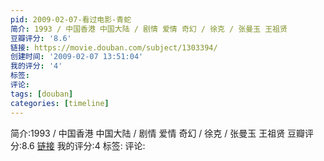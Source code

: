 ```yaml
---
pid: 2009-02-07-看过电影-青蛇
简介: 1993 / 中国香港 中国大陆 / 剧情 爱情 奇幻 / 徐克 / 张曼玉 王祖贤
豆瓣评分: '8.6'
链接: https://movie.douban.com/subject/1303394/
创建时间: '2009-02-07 13:51:04'
我的评分: '4'
标签:
评论:
tags: [douban]
categories: [timeline]
---
```

简介:1993 / 中国香港 中国大陆 / 剧情 爱情 奇幻 / 徐克 / 张曼玉 王祖贤
豆瓣评分:8.6
[链接](https://movie.douban.com/subject/1303394/)
我的评分:4
标签:
评论:
